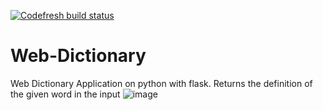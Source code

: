 [![Codefresh build status]( https://g.codefresh.io/api/badges/pipeline/noneidonthv/build?type=cf-1&key=eyJhbGciOiJIUzI1NiJ9.NWYzNWE0MjA4NDI2NmFlZDdjNzkxZTdh.URHgXcUNZvaKN5ikD9PzODmOE3aUgmFZOQ6_9rJnomc)]( https://g.codefresh.io/pipelines/edit/new/builds?id=5f35a471eb397a70d71cc4a8&pipeline=build)
# Web-Dictionary
Web Dictionary Application on python with flask. Returns the definition of the given word in the input
![image](https://i.imgur.com/spPpfh3.jpg)
